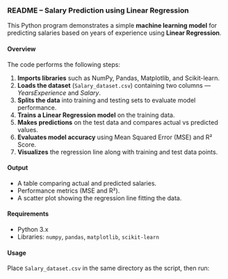### README – Salary Prediction using Linear Regression

This Python program demonstrates a simple **machine learning model** for predicting salaries based on years of experience using **Linear Regression**.

#### Overview

The code performs the following steps:

1. **Imports libraries** such as NumPy, Pandas, Matplotlib, and Scikit-learn.
2. **Loads the dataset** (`Salary_dataset.csv`) containing two columns — *YearsExperience* and *Salary*.
3. **Splits the data** into training and testing sets to evaluate model performance.
4. **Trains a Linear Regression model** on the training data.
5. **Makes predictions** on the test data and compares actual vs predicted values.
6. **Evaluates model accuracy** using Mean Squared Error (MSE) and R² Score.
7. **Visualizes** the regression line along with training and test data points.

#### Output

* A table comparing actual and predicted salaries.
* Performance metrics (MSE and R²).
* A scatter plot showing the regression line fitting the data.

#### Requirements

* Python 3.x
* Libraries: `numpy`, `pandas`, `matplotlib`, `scikit-learn`

#### Usage

Place `Salary_dataset.csv` in the same directory as the script, then run:

